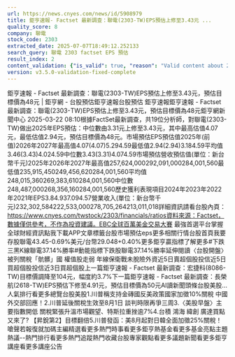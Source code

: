 ```yaml
---
url: https://news.cnyes.com/news/id/5908979
title: 鉅亨速報- Factset 最新調查：聯電(2303-TW)EPS預估上修至3.43元 ...
quality_score: 8
company: 聯電
stock_code: 2303
extracted_date: 2025-07-07T18:49:12.252133
search_query: 聯電 2303 factset EPS 預估
result_index: 2
content_validation: {"is_valid": true, "reason": "Valid content about 2303"}
version: v3.5.0-validation-fixed-complete
---
```


鉅亨速報 - Factset 最新調查：聯電(2303-TW)EPS預估上修至3.43元，預估目標價為48元 | 鉅亨網 - 台股預估‌‌鉅亨速報台股預估 鉅亨速報鉅亨速報 - Factset 最新調查：聯電(2303-TW)EPS預估上修至3.43元，預估目標價為48元鉅亨網新聞中心 2025-03-22 08:10‌根據FactSet最新調查，共19位分析師，對聯電(2303-TW)做出2025年EPS預估：中位數由3.31元上修至3.43元，其中最高估值4.07元，最低估值2.94元，預估目標價為48元。市場預估EPS預估值2025年(前值)2026年2027年最高值4.07(4.07)5.294.59最低值2.94(2.94)3.184.59平均值3.46(3.43)4.024.59中位數3.43(3.31)4.074.59市場預估營收‌預估值(單位：新台幣千元)2025年2026年2027年最高值257,624,000292,091,000284,001,560最低值235,915,450249,456,620284,001,560平均值248,015,360269,383,610284,001,560中位數248,487,000268,356,160284,001,560歷史獲利表現項目2024年2023年2022年2021年EPS3.84.937.094.57營業收入(單位：新台幣千元)232,302,584222,533,000278,705,264213,011,018詳細資訊請看台股內頁：https://www.cnyes.com/twstock/2303/financials/ratios資料來源：Factset，數據僅供參考，不作為投資建議。EBC全球百萬美金交易大賽 最強首選平台掌握全球財經資訊點我下載APP文章標籤台股市場預估eps更多相關行情台股首頁我要存股聯電43.45-0.69%美元/台幣29.048+0.40%更多鉅亨贏指標了解更多#下跌三黑K線聯電37.14%勝率#動能指標下跌股聯電37.14%勝率延伸閱讀〈台股開盤〉被列關稅「骯髒」國 權值股走弱 年線保衛戰未脫險外資近5日賣超個股投信近5日買超個股投信近3日買超個股‌上一篇鉅亨速報 - Factset 最新調查：宏捷科(8086-TW)目標價調降至104元，幅度約3.7%下一篇鉅亨速報 - Factset 最新調查：長榮航(2618-TW)EPS預估下修至4.91元，預估目標價為50元‌‌AI讀新聞頭條台股美股...人氣排行看更多總覽台股美股1.川普稱支持金磚國反美政策國家加徵10%關稅 中國外交部回應！2.川普延後關稅生效至8月1日 談判時限再爭三周3.〈美股早盤〉主要指數開低 關稅緊張升溫市場觀望、特斯拉重挫逾7%4.台積 鴻海 緯創 廣達買點又來了? 【昇銳第2】目標翻倍5.川普發函：美8月起對日韓全面加徵25%關稅！嗆聲若報復就加碼‌主編精選看更多‌熱門時事看更多‌‌‌‌‌‌‌‌‌‌‌‌‌‌‌‌‌鉅亨熱基金看更多基金亮點主題熱議‌‌‌‌--‌‌‌‌熱門排行看更多熱門追蹤熱門收藏‌‌‌‌‌‌‌‌‌台股專家觀點看更多議題新聞看更多鉅亨講座看更多講座公告‌‌‌‌‌‌‌‌